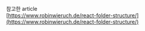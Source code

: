 참고한 article  
[https://www.robinwieruch.de/react-folder-structure/](https://www.robinwieruch.de/react-folder-structure/)


